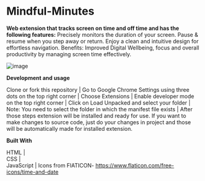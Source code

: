 # Mindful-Minutes
**Web extension that tracks screen on time and off time and has the following features:** 
Precisely monitors the duration of your screen. Pause &amp; resume when you step away or return.
Enjoy a clean and intuitive design for effortless navigation. 
Benefits: Improved Digital Wellbeing, focus and overall productivity by managing screen time effectively.


![image](https://github.com/user-attachments/assets/86931699-5d18-4d68-a32b-7e5bd6f7893e)

**Development and usage**

Clone or fork this repository |
Go to Google Chrome Settings using three dots on the top right corner |
Choose Extensions |
Enable developer mode on the top right corner |
Click on Load Unpacked and select your folder | Note: You need to select the folder in which the manifest file exists |
After those steps extension will be installed and ready for use. If you want to make changes to source code, just do your changes in project and those will be automatically made for installed extension.


**Built With**

 HTML |  
 CSS |  
 JavaScript |
 Icons from FlATICON- https://www.flaticon.com/free-icons/time-and-date

